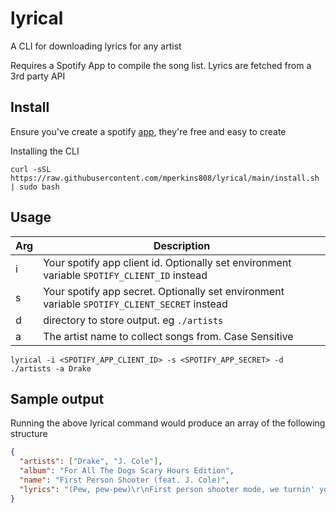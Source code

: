 # lyrical

A CLI for downloading lyrics for any artist

Requires a Spotify App to compile the song list. Lyrics are fetched from a 3rd party API

## Install

Ensure you've create a spotify [app](https://developer.spotify.com/documentation/web-api), they're free and easy to create

Installing the CLI

```
curl -sSL https://raw.githubusercontent.com/mperkins808/lyrical/main/install.sh | sudo bash
```

## Usage

| **Arg** | **Description**                                                                              |
| ------- | -------------------------------------------------------------------------------------------- |
| i       | Your spotify app client id. Optionally set environment variable `SPOTIFY_CLIENT_ID` instead  |
| s       | Your spotify app secret. Optionally set environment variable `SPOTIFY_CLIENT_SECRET` instead |
| d       | directory to store output. eg `./artists`                                                    |
| a       | The artist name to collect songs from. Case Sensitive                                        |

```
lyrical -i <SPOTIFY_APP_CLIENT_ID> -s <SPOTIFY_APP_SECRET> -d ./artists -a Drake
```

## Sample output

Running the above lyrical command would produce an array of the following structure

```json
{
  "artists": ["Drake", "J. Cole"],
  "album": "For All The Dogs Scary Hours Edition",
  "name": "First Person Shooter (feat. J. Cole)",
  "lyrics": "(Pew, pew-pew)\r\nFirst person shooter mode, we turnin' your song to a funeral\r\nTo them niggas that say they wan' off us, you better be talkin' 'bout workin' in cubicles\r\nYeah, them boys had it locked, but I knew the code\r\nLot of niggas debatin' my numeral\r\nNot the three, not the two, I'm the U-N-O\n\nYeah\n\nNumero U-N-O\n\nMe and Drizzy, this shit like the Super Bowl\n\nMan, this shit damn near big as the—\n\n\n\nBig as the what? Big as the what? Big as the what?\n\nBig as the Super Bowl\n\nBut the difference is it's just two guys playin' shit that they did in the studio\n\nNiggas usually send they verses back to me and they be terrible, just like a two-year old\n\nI love a dinner with some fine women\n\nWhen they start debatin' about who the G.O.A.T\n\nI'm like \"Go 'head, say it then, who the G.O.A.T.?\n\n\"Who the G.O.A.T.? Who the G.O.A.T.? Who the G.O.A.T.?\"\n\n\"Who you bitches really rootin' for?\"\n\nLike a kid that act bad from January to November, nigga, it's just you and Cole\n\nBig as the what? Big as the what? Big as the what?(Ayy)\n\nBig as the Super Bowl\n\n\n\nNiggas so thirsty to put me in beef\n\nDissectin' my words and start lookin' too deep\n\nI look at the tweets and start suckin' my teeth\n\nI'm lettin' it rock 'cause I love the mystique\n\nI still wanna get me a song with YB\n\nCan't trust everything that you saw on IG\n\nJust know if I diss you, I'd make sure you know that I hit you like I'm on your caller ID\n\nI'm namin' the album The Fall Off, it's pretty ironic 'cause it ain't no fall off for me\n\nStill in this bitch gettin' bigger, they waitin' on the kid to come drop like a father to be\n\nLove when they argue the hardest MC\n\nIs it K-Dot? Is it Aubrey? Or me?\n\nWe the big three like we started a league, but right now, I feel like Muhammed Ali\n\nHuh, yeah, yeah, huh-huh, yeah, Muhammed Ali\n\nThe one that they call when they shit ain't connectin' no more, feel like I got a job in IT\n\nRhymin' with me is the biggest mistake\n\nThe Spider-Man meme is me lookin' at Drake\n\nIt's like we recruited your homies to beat demon deacons, we got 'em attending a wake\n\nHate how the gang gotta wait for the boss, man, this shit like a prison escape\n\nEverybody steppers, well fuck it, then everybody breakfast and I'm 'bout to clear up my plate (Huh, huh, huh)\n\nWhen I show up, it's motion picture blockbuster\n\nThe G.O.A.T. with the golden pin, the top toucher\n\nThe spot rusher, sprayed his whole shit up, the crop duster\n\nNot Russia, but apply pressure\n\nTo your cranium, Cole's automatic when aimin' 'em\n\nWith The Boy in the status, a stadium\n\nNigga\n\nPart II\n\n\n\nAyy, I'm 'bout to—, I'm bout to—\n\nI'm 'bout to—, yeah\n\nYeah\n\n\n\nI'm 'bout to click out on this shit\n\nI'm 'bout to click, woah\n\nI'm 'bout to click out on this shit\n\nI'm 'bout to click, woah\n\nI'm down to click down you hoes and make a crime scene\n\nI click the trigger on the stick like a high beam\n\nMan, I was Bentley wheel whippin' when I was nineteen\n\nShe call my number, leave her hangin', she got dry-cleaned\n\nShe got a Android, her messages is lime green\n\nI search one name, and end up seein' twenty tings\n\nNadine, Christine, Justine, Kathleen, Charlene, Pauline, Claudine\n\nMan, I pack 'em in this phone like some sardines\n\nAnd they send me naked pictures, it's the small things\n\nYou niggas is still takin' pictures on a dog stream\n\nMy youngers richer than you rappers and they all stream\n\nI really hate that you been sellin' them some false dreams\n\nMan, if your pub was up for sale, I buy the whole thing\n\nWill they ever give me flowers? Well, of course not\n\nThey don't wanna have that talk, 'cause it's a sore spot\n\nThey know The Boy the one they gotta boycott\n\nI told Jim and Jammer I use a GRAMMY as a door stop\n\nGirl gave me some head because I need it\n\nAnd if I fuck with you, then after I might eat it, wait\n\nNiggas talkin' 'bout when this gon' be repeated\n\nWhat the fuck bro? I'm one away from Michael\n\nNigga, beat it, nigga, beat it, what?\n\n\n\nBeat it, what? Beat it, what? Beat it, what? Beat it, what?\n\nBeat it, what? Beat it, what? Beat it, what? Beat it, what?\n\nBeat it, what? Beat it, what? Beat it, what? Beat it, what?\n\nDon't even pay me back on none them favors, I don't need it"
}
```

